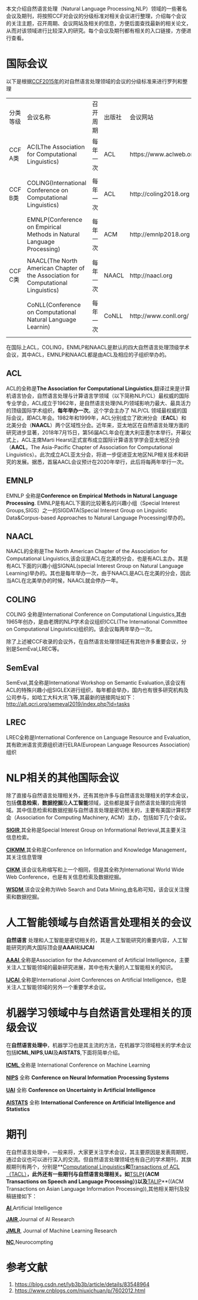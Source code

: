 本文介绍自然语言处理（Natural Language Processing,NLP）领域的一些著名会议及期刊，将按照CCF对会议的分级标准对相关会议进行整理，介绍每个会议的关注主题，召开周期、会议网站及相关的信息，方便后面查找最新的相关论文，从而对该领域进行比较深入的研究。每个会议及期刊都有相关的入口链接，方便进行查看。

# 国际会议

以下是根据[CCF2015年](https://www.ccf.org.cn/xspj/gyml/)的对自然语言处理领域的会议的分级标准来进行罗列和整理

<table>
   <tr>
      <td>分类等级</td>
      <td>会议名称</td>
      <td>召开周期</td>
      <td>出版社</td>
      <td>会议网站</td>
   </tr>
   <tr>
      <td>CCF A类</td>
      <td>AC(LThe Association for Computational Linguistics)</td>
      <td>每年一次</td>
      <td>ACL</td>
      <td>https://www.aclweb.org/portal</td>
   </tr>
   <tr>
      <td></td>
   </tr>
   <tr>
      <td>CCF B类</td>
      <td>COLING(International Conference on Computational Linguistics)</td>
      <td>每年一次</td>
      <td>ACL</td>
      <td>http://coling2018.org</td>
   </tr>
   <tr>
      <td></td>
   </tr>
   <tr>
      <td></td>
      <td>EMNLP(Conference on Empirical Methods in Natural Language Processing)</td>
      <td>每年一次</td>
      <td>ACM</td>
      <td>http://emnlp2018.org</td>
   </tr>
   <tr>
      <td></td>
   </tr>
   <tr>
      <td>CCF C类</td>
      <td>NAACL(The North American Chapter of the Association for Computational Linguistics)</td>
      <td>每年一次</td>
      <td>NAACL</td>
      <td>http://naacl.org</td>
   </tr>
   <tr>
      <td></td>
   </tr>
   <tr>
      <td></td>
      <td>CoNLL(Conference on Computational Natural Language Learnin)</td>
      <td>每年一次</td>
      <td>CoNLL</td>
      <td>http://www.conll.org/</td>
   </tr>
   <tr>
      <td></td>
   </tr>
</table>

在国际上ACL，COLING，ENMLP和NAACL是默认的四大自然语言处理顶级学术会议，其中ACL，EMNLP和NAACL都是由ACL及相应的子组织举办的。

## ACL

ACL的全称是**The Association for Computational Linguistics**,翻译过来是计算机语言协会，自然语言处理与计算语言学领域（以下简称NLP/CL）最权威的国际专业学会，ACL成立于1962年，是自然语言处理(NLP)领域影响力最大、最具活力的顶级国际学术组织，**每年举办一次**。这个学会主办了 NLP/CL 领域最权威的国际会议，即ACL年会。1982年和1999年，ACL分别成立了欧洲分会（**EACL**）和北美分会（**NAACL**）两个区域性分会。近年来，亚太地区在自然语言处理方面的研究进步显著，2018年7月15日，第56届ACL年会在澳大利亚墨尔本举行。开幕仪式上，ACL主席Marti Hearst正式宣布成立国际计算语言学学会亚太地区分会（**AACL**，The Asia-Pacific Chapter of Association for Computational Linguistics）。此次成立ACL亚太分会，将进一步促进亚太地区NLP相关技术和研究的发展。据悉，首届AACL会议预计在2020年举行，此后将每两年举行一次。

## EMNLP

EMNLP 全称是**Conference on Empirical Methods in Natural Language Processing**. EMNLP是有ACL下面的比较著名的兴趣小组（Special Interest Groups,SIGS）之一的SIGDATA(Special Interest Group on Linguistic Data&Corpus-based Approaches to Natural Language Processing)举办的。

## NAACL

NAACL的全称是The North American Chapter of the Association for Computational Linguistics,该会议是ACL在北美的分会，也是有ACL主办。其是有ACL下面的兴趣小组SIGNAL(special Interest Group on Natural Language Learning)举办的。其也是每年举办一次，由于NAACL是ACL在北美的分会，因此当ACL在北美举办的时候，NAACL就会停办一年。

## COLING

COLING 全称是International Conference on Computational Linguistics,其由1965年创办，是由老牌的NLP学术会议组织ICCL(The International Committee on Computational Linguistics)组织的。该会议每两年举办一次。

除了上述被CCF收录的会议外，在自然语言处理领域还有其他许多重要会议，分别是SemEval,LREC等。

## SemEval

SemEval,其全称是International Workshop on Semantic Evaluation,该会议有ACL的特殊兴趣小组SIGLEX进行组织，每年都会举办，国内也有很多研究机构及公司参与，如哈工大科大讯飞等,其最新的链接网址如下：<http://alt.qcri.org/semeval2019/index.php?id=tasks>

## LREC

LREC全称是International Conference on Language Resource and Evaluation,其有欧洲语言资源组织进行ELRA(European Language Resources Association)组织

# NLP相关的其他国际会议

除了直接与自然语言处理相关外，还有其他许多与自然语言处理相关的学术会议，包括**信息检索**，**数据挖掘**及**人工智能**领域，这些都是属于自然语言处理的应用领域。其中信息检索和数据挖掘与自然语言处理是密切相关的，主要有美国计算机学会（Association for Computing Machinery, ACM）主办，包括如下几个会议。

**[SIGIR](http://sigir.org/)**,其全称是Special Interest Group on Informational Retrieval,其主要关注信息检索。

**[CIKMM](http://www.cikmconference.org/)**,其全称是Conference on Information and Knowledge Management，其关注信息管理

**[CIKM](http://www.iw3c2.org/)**,该会议名称缩写和上一个相同，但是其全称为International World Wide Web Conference，也是有关信息检索及数据挖掘。

**[WSDM](http://www.wsdm-conference.org/)**,该会议全称为Web Search and Data Mining,由名称可知，该会议关注搜索和数据挖掘。



#         人工智能领域与自然语言处理相关的会议

**自然语言** 处理和人工智能是密切相关的，其是人工智能研究的重要内容，人工智能研究的两大国际顶会是**AAAI**和**IJCAI**

**[AAAI](http://www.aaai.org/)**,全称是Association for the Advancement of Artificial Intelligence，主要关注人工智能领域的最新研究进展，其中也有大量的人工智能相关的知识。

**[IJCAI](https://www.ijcai.org/)**,全称是International Joint Conferences on Artificial Intelligence，也是关注人工智能领域的另外一个重要学术会议。

# 机器学习领域中与自然语言处理相关的顶级会议

在**自然语言处理中**，机器学习也是其主流的方法，在机器学习领域相关的学术会议包括**ICML**,**NIPS**,**UAI**及**AISTATS**,下面将简单介绍。

**[ICML](https://icml.cc/)**,全称是 International Conference on Machine Learning

**[NIPS](http://www.aaai.org/)** 全称 **Conference on Neural Information Processing Systems**

**[UAI](http://www.aaai.org/)** 全称 **Conference on Uncertainty in Artificial Intelligence**

**[AISTATS](http://www.aaai.org/)** 全称 **International Conference on Artificial Intelligence and Statistics**

# 期刊

在自然语言处理中，一般来将，大家更关注学术会议，其主要原因是发表周期短，通过会议也可以进行深入的交流。但自然语言处理领域也有自己的学术期刊，其旗舰期刊有两个，分别是**[Computational Linguistics](https://transacl.org/ojs/index.php/tacl)**和**[Transactions of ACL（TACL）](https://transacl.org/ojs/index.php/tacl)**，此外还有一些期刊与自然语言处理相关。如**[TSLP]()**(（ACM Transactions on Speech and Language Processing）)以及**[TALIP]()**((ACM Transactions on Asian Language Information Processing)),其他相关期刊及投稿链接如下：

**[AI](https://www.journals.elsevier.com/artificial-intelligence)**,Artificial Intelligence

**[JAIR](https://www.jair.org/index.php/jair)**,Journal of AI Research

**[JMLR]( http://www.jmlr.org/)**, Journal of Machine Learning Research

**[NC](https://www.journals.elsevier.com/neurocomputing/)**,Neurocompting

# 参考文献

1. https://blog.csdn.net/lyb3b3b/article/details/83548964
2. https://www.cnblogs.com/niuxichuan/p/7602012.html